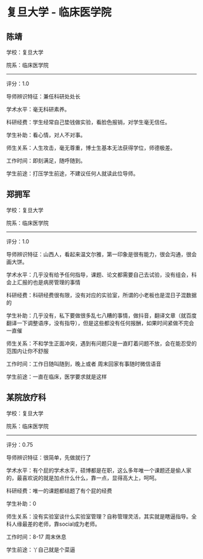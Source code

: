 # 复旦大学 - 临床医学院

## 陈靖

学校：复旦大学

院系：临床医学院

* * *

评分：1.0

导师辨识特征：兼任科研处处长

学术水平：毫无科研素养。

科研经费：学生经常自己垫钱做实验，看脸色报销，对学生毫无信任。

学生补助：看心情，对人不对事。

师生关系：人生攻击，毫无尊重，博士生基本无法获得学位，师德极差。

工作时间：即刻满足，随呼随到。

学生前途：打压学生前途，不建议任何人就读此位导师。

## 郑拥军

学校：复旦大学

院系：临床医学院

* * *

评分：1.0

导师辨识特征：山西人，看起来温文尔雅，第一印象是很有能力，很会沟通，很会画大饼。

学术水平：几乎没有给予任何指导，课题、论文都需要自己去试验，没有组会，科会上汇报的也是病房管理的事情

科研经费：科研经费很有限，没有对应的实验室，所谓的小老板也是混日子混数据的

学生补助：几乎没有，私下要做很多乱七八糟的事情，做抖音，翻译文章（就百度翻译一下调整语序，没有指导），但是这些都没有任何报酬，如果时间紧做不完会一直催

师生关系：不和学生正面冲突，遇到有问题只是一直盯着问题不放，会在能忍受的范围内让你不舒服

工作时间：工作日随叫随到，晚上或者 周末回家有事随时微信语音

学生前途：一直在临床，医学要求就是这样

## 某院放疗科

学校：复旦大学

院系：临床医学院

* * *

评分：0.75

导师辨识特征：很简单，先做就行了

学术水平：有个屁的学术水平，硕博都是在职，这么多年唯一个课题还是偷人家的，最喜欢说的就是加点什么什么，靠一点，显得高大上，呵呵。

科研经费：唯一的课题都结题了有个屁的经费

学生补助：0

师生关系：没有实验室谈什么实验室管理？自称管理灵活，其实就是瞎逼指导。全科人缘最差的老师，靠social成为老师。

工作时间：8-17 周末休息

学生前途：丫自己就是个菜逼